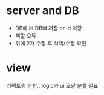 # server and DB
- DB에 id,DBid 저장 or id 저장
- 색깔 오류
- 위에 2개 수정 후 삭제/수정 확인

# view
리팩토링 안함..
logic과 ui 모달 분할 필요

